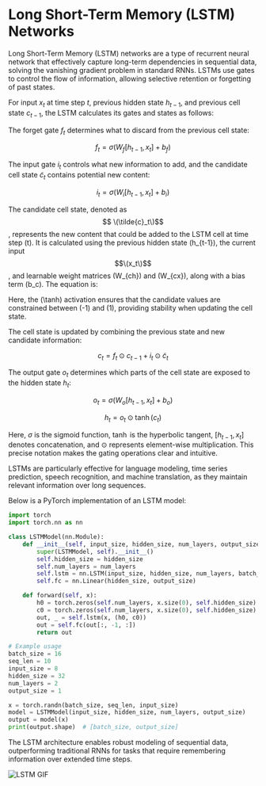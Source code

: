 # Long Short-Term Memory (LSTM) Networks

Long Short-Term Memory (LSTM) networks are a type of recurrent neural network that effectively capture long-term dependencies in sequential data, solving the vanishing gradient problem in standard RNNs. LSTMs use gates to control the flow of information, allowing selective retention or forgetting of past states.

For input $x_t$ at time step $t$, previous hidden state $h_{t-1}$, and previous cell state $c_{t-1}$, the LSTM calculates its gates and states as follows:

The forget gate $f_t$ determines what to discard from the previous cell state:

$$
f_t = \sigma(W_f [h_{t-1}, x_t] + b_f)
$$

The input gate $i_t$ controls what new information to add, and the candidate cell state $\tilde{c}_t$ contains potential new content:

$$
i_t = \sigma(W_i [h_{t-1}, x_t] + b_i)
$$

The candidate cell state, denoted as $$ \(\tilde{c}_t\)$$, represents the new content that could be added to the LSTM cell at time step \(t\). It is calculated using the previous hidden state \(h_{t-1}\), the current input $$\(x_t\)$$, and learnable weight matrices \(W_{ch}\) and \(W_{cx}\), along with a bias term \(b_c\). The equation is:


Here, the \(\tanh\) activation ensures that the candidate values are constrained between \(-1\) and \(1\), providing stability when updating the cell state.


The cell state is updated by combining the previous state and new candidate information:

$$
c_t = f_t \odot c_{t-1} + i_t \odot \tilde{c}_t
$$

The output gate $o_t$ determines which parts of the cell state are exposed to the hidden state $h_t$:

$$
o_t = \sigma(W_o [h_{t-1}, x_t] + b_o)
$$

$$
h_t = o_t \odot \tanh(c_t)
$$

Here, $\sigma$ is the sigmoid function, $\tanh$ is the hyperbolic tangent, $[h_{t-1}, x_t]$ denotes concatenation, and $\odot$ represents element-wise multiplication. This precise notation makes the gating operations clear and intuitive.

LSTMs are particularly effective for language modeling, time series prediction, speech recognition, and machine translation, as they maintain relevant information over long sequences.

Below is a PyTorch implementation of an LSTM model:

```python
import torch
import torch.nn as nn

class LSTMModel(nn.Module):
    def __init__(self, input_size, hidden_size, num_layers, output_size, dropout=0.1):
        super(LSTMModel, self).__init__()
        self.hidden_size = hidden_size
        self.num_layers = num_layers
        self.lstm = nn.LSTM(input_size, hidden_size, num_layers, batch_first=True, dropout=dropout)
        self.fc = nn.Linear(hidden_size, output_size)

    def forward(self, x):
        h0 = torch.zeros(self.num_layers, x.size(0), self.hidden_size).to(x.device)
        c0 = torch.zeros(self.num_layers, x.size(0), self.hidden_size).to(x.device)
        out, _ = self.lstm(x, (h0, c0))
        out = self.fc(out[:, -1, :])
        return out

# Example usage
batch_size = 16
seq_len = 10
input_size = 8
hidden_size = 32
num_layers = 2
output_size = 1

x = torch.randn(batch_size, seq_len, input_size)
model = LSTMModel(input_size, hidden_size, num_layers, output_size)
output = model(x)
print(output.shape)  # [batch_size, output_size]
```

The LSTM architecture enables robust modeling of sequential data, outperforming traditional RNNs for tasks that require remembering information over extended time steps.

![LSTM GIF](https://miro.medium.com/v2/0*oY-GwnsZDEaHdVyf.gif)
